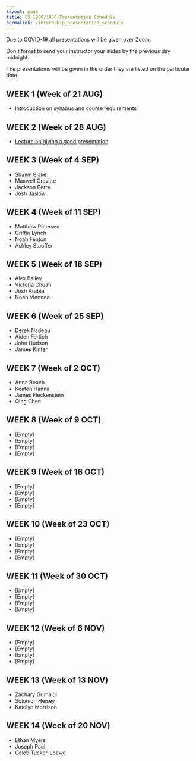 ```yaml
---
layout: page
title: CS 1900/1950 Presentation Schedule
permalink: /internship_presentation_schedule
---
```


Due to COVID-19 all presentations will be given over Zoom.

Don't forget to send your instructor your slides by the previous day midnight.

The presentations will be given in the order they are listed on the particular date.

## WEEK 1 (Week of 21 AUG)

* Introduction on syllabus and course requirements
  
## WEEK 2 (Week of 28 AUG)

* [Lecture on giving a good presentation]({{site.baseurl}}/lectures/lecture-on-presentations-internship.pdf)

## WEEK 3 (Week of 4 SEP)
  
* Shawn Blake
* Maxwell Gravitte
* Jackson Perry
* Josh Jaslow

## WEEK 4 (Week of 11 SEP)

* Matthew Petersen
* Griffin Lynch
* Noah Fenton
* Ashley Stauffer

## WEEK 5 (Week of 18 SEP)

* Alex Bailey
* Victoria Chuah
* Josh Arabia
* Noah Vienneau

## WEEK 6 (Week of 25 SEP)

* Derek Nadeau
* Aiden Fertich
* John Hudson
* James Kinter

## WEEK 7 (Week of 2 OCT)

* Anna Beach
* Keaton Hanna
* James Fleckenstein
* Qing Chen

## WEEK 8 (Week of 9 OCT)

* [Empty]
* [Empty]
* [Empty]
* [Empty]

## WEEK 9 (Week of 16 OCT)

* [Empty]
* [Empty]
* [Empty]
* [Empty]

## WEEK 10 (Week of 23 OCT)

* [Empty]
* [Empty]
* [Empty]
* [Empty]

## WEEK 11 (Week of 30 OCT)

* [Empty]
* [Empty]
* [Empty]
* [Empty]

## WEEK 12 (Week of 6 NOV)

* [Empty]
* [Empty]
* [Empty]
* [Empty]

## WEEK 13 (Week of 13 NOV)

* Zachary Grimaldi
* Solomon Heisey
* Katelyn Morrison

## WEEK 14 (Week of 20 NOV)

* Ethan Myers
* Joseph Paul
* Caleb Tucker-Loewe
